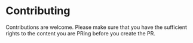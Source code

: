 # Contributing

Contributions are welcome. Please make sure that you have the sufficient rights to the content you are PRing before you create the PR.